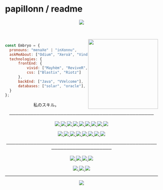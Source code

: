# papiIIonn / readme
<p align="center">
  <img src="https://cdn.discordapp.com/attachments/857557180294365235/874017433407586305/885542.png" >
</p>   
<br>
<br>
<img align='right' src="https://cdn.discordapp.com/attachments/857557180294365235/874018664737820712/ezgif-4-7e159ee14413.gif" width="230">
<p align="center">
  

  
  ```javascript
const Embryo = {
    pronouns: "menaXe" | "inXonnu",
    askMeAbout: ["Odium", "Xeroà", "Vindicta"],
    technologies: {
        frontEnd: {
            vivid: ["Mayhèm", "ReviveR", "9TH5IN"],
            css: ["Blastix", "Riotz"]
        },
        backEnd: ["Java", "VVelcome"],
        databases: ["solar", "oracle"],
    }
};
```
<p align="center"> 私のスキル。 
    <p align="center">                                   
────────────────────────────────────────────────
  <a>
    <p align="center">
         <a href="https://www.python.org/">
           <img src="https://img.shields.io/badge/Python-14354C?style=flat&logo=python&logoColor=white">
                           <a href="https://www.php.net/">
                   <img src="https://img.shields.io/badge/PHP-777BB4?style=flat&logo=php&logoColor=white">
                <a href="https://www.perl.org/">
                 <img src="https://img.shields.io/badge/Perl-39457E?style=flat&logo=perl&logoColor=white">
               <a href="https://sass-lang.com/">
    <img src="https://img.shields.io/badge/Sass-CC6699?style=flat&logo=sass&logoColor=white">
              <a href="https://www.java.com/fr/">
              <img src="https://img.shields.io/badge/Java-ED8B00?style=flat&logo=java&logoColor=white">
                              <a href="https://html.com/">
             <img src="https://img.shields.io/badge/-HTML-ff0d00?style=flat&logoColor=white&logo=html5">
             <a href="https://www.w3schools.com/w3css/w3css_downloads.asp">
               <img src="https://img.shields.io/badge/-CSS-ff0d00?style=flat&logoColor=white&logo=css3">
                   <a href="https://www.ruby-lang.org/en/">
                     <img src="https://img.shields.io/badge/Ruby-CC342D?style=flat&logo=ruby&logoColor=white">
                     <a href="https://rubyonrails.org/">
                     <img src="https://img.shields.io/badge/Ruby_on_Rails-CC0000?style=flat&logo=ruby-on-rails&logoColor=white">
                       <a/>
                 
<p align="center">                   

   <a href="https://www.microsoft.com/en-us/download/details.aspx?id=7029">
    <img src="https://img.shields.io/badge/C%23-239120?style=flat&logo=c-sharp&logoColor=white">
      <a href="https://techdecodetutorials.com/category/c/">
  <img src="https://img.shields.io/badge/C-00599C?style=flat&logo=c&logoColor=white">
     <a href="https://techdecodetutorials.com/c/how-to-run-c-in-visual-studio-code-on-windows-10/">
       <img src="https://img.shields.io/badge/C%2B%2B-00599C?style=flat&logo=c%2B%2B&logoColor=white">
         <a href="">
         <img src="https://badgen.net/badge/icon/maven?icon=maven&label">
        <a href="https://www.shellscript.sh/">
         <img src="https://img.shields.io/badge/Shell_Script-121011?style=flat&logo=gnu-bash&logoColor=white">
          <a href="">
            <img src="https://img.shields.io/badge/Flask-000000?style=flat&logo=flask&logoColor=white">
                           <a href="https://javascriptdownload.org/">
                   <img src="https://img.shields.io/badge/JavaScript-323330?style=flat&logo=javascript&logoColor=F7DF1E">
                   <a href="https://www.lua.org/">
                    <img src="https://img.shields.io/badge/Lua-2C2D72?style=flat&logo=lua&logoColor=white">
         <a/>
  
  <p align="center">                                   
──────────────────────────────────────────────────────────────────────
</p>
  
<p align="center">
  <a>
         <a href="https://discord.gg/genesis">
       <img src="https://img.shields.io/static/v1?label=Discord&logo=Discord&message=Click%20Here&color=7289DA">
       <a>
       <a href="https://doxbin.org/user/Fantome">
       <img src="https://img.shields.io/static/v1?label=Doxbin&logo=Doxbin!&message=Click%20Here&color=9cf">
       <a>
       <a href="https://osu.ppy.sh/home">
       <img src="https://img.shields.io/static/v1?label=Osu!&logo=Osu!&message=Click%20Here&color=pink">
         <a href="https://twitter.com/venne_lya">
           <img src="https://img.shields.io/twitter/follow/venne_lya?label=Twitter&style=social">
       </a>
 
<p align='center'>
  <a href="https://atom.io/">
    <img src="https://badgen.net/badge/icon/atom?icon=atom&label">
    <a href="https://www.eclipse.org/ide/">
      <img src="https://badgen.net/badge/icon/eclipse?icon=eclipse&label">
        <a href="https://www.microsoft.com/fr-fr/windows">
          <img src="https://badgen.net/badge/icon/windows?icon=windows&label">
         <a/>
         
 ---

<p align="center">
  <img src="https://github-readme-stats.vercel.app/api?username=papiIIonn&show_icons=true&theme=dark">
